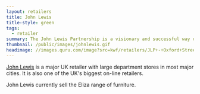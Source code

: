 ```yaml
---
layout: retailers
title: John Lewis
title-style: green
tags:
  - retailer
summary: The John Lewis Partnership is a visionary and successful way of doing business, boldly putting the happiness of Partners at the centre of everything it does. It's the embodiment of an ideal, the outcome of nearly a century of endeavour to create a different sort of company, owned by Partners dedicated to serving customers with flair and fairness.
thumbnail: /public/images/johnlewis.gif
headimage: //images.quru.com/image?src=kwf/retailers/JLP+-+Oxford+Street+1.jpg
---
```


[John Lewis](//johnlewis.com) is a major UK retailer with large department stores in most major cities. It is also one of the UK's biggest on-line retailers.

John Lewis currently sell the Eliza range of furniture.

